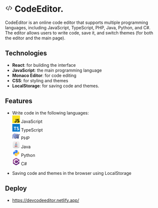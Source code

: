 # <img src="public/code-editor-logo.png" alt="logo" width="25"/> CodeEditor.

CodeEditor is an online code editor that supports multiple programming languages, including JavaScript, TypeScript, PHP, Java, Python, and C#. The editor allows users to write code, save it, and switch themes (for both the editor and the main page).

## Technologies

- **React**: for building the interface
- **JavaScript**: the main programming language
- **Monaco Editor**: for code editing
- **CSS**: for styling and themes
- **LocalStorage**: for saving code and themes.

## Features

- Write code in the following languages:  
  <img src="src/assets/jsLogo.png" alt="logo" width="25"/> JavaScript   
  <img src="src/assets/tsLogo.png" alt="logo" width="25"/> TypeScript  
  <img src="src/assets/phpLogo.png" alt="logo" width="25"/> PHP  
  <img src="src/assets/javaLogo.png" alt="logo" width="25"/> Java   
  <img src="src/assets/pyLogo.png" alt="logo" width="25"/> Python  
  <img src="src/assets/cshLogo.png" alt="logo" width="25"/> C#  

- Saving code and themes in the browser using LocalStorage

## Deploy

- https://devcodeeditor.netlify.app/